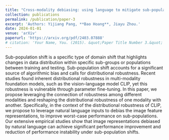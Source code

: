 ```yaml
---
title: "Cross-modality debiasing: using language to mitigate sub-population shifts in imaging"
collection: publications
permalink: /publication/paper-3
excerpt: 'Authors: Yijiang Pang, **Bao Hoang**, Jiayu Zhou.'
date: 2024-01-01
venue: 'arXiv'
paperurl: 'https://arxiv.org/pdf/2403.07888'
# citation: 'Your Name, You. (2015). &quot;Paper Title Number 3.&quot; <i>Journal 1</i>. 1(3).'
---
```


Sub-population shift is a specific type of domain shift that highlights changes in data distribution within specific sub-groups or populations between training and testing. Sub-population shift accounts for a significant source of algorithmic bias and calls for distributional robustness. Recent studies found inherent distributional robustness in multi-modality foundation models, such as the vision-language model CLIP, yet this robustness is vulnerable through parameter fine-tuning. In this paper, we propose leveraging the connection of robustness among different modalities and reshaping the distributional robustness of one modality with another. Specifically, in the context of the distributional robustness of CLIP, we propose to leverage natural language inputs to debias the image feature representations, to improve worst-case performance on sub-populations. Our extensive empirical studies show that image representations debiased by natural language can achieve significant performance improvement and reduction of performance instability under sub-population shifts.